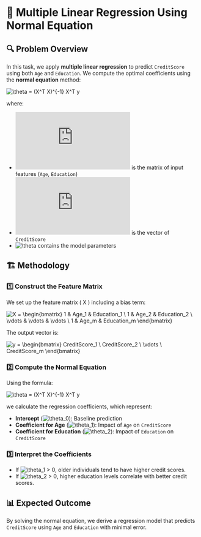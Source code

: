 # 📌 Multiple Linear Regression Using Normal Equation

## 🔍 Problem Overview
In this task, we apply **multiple linear regression** to predict `CreditScore` using both `Age` and `Education`. We compute the optimal coefficients using the **normal equation** method:

![\theta = (X^T X)^{-1} X^T y](https://latex.codecogs.com/svg.latex?\theta%20=%20(X^T%20X)^{-1}%20X^T%20y)

where:
- ![X](https://latex.codecogs.com/svg.latex?X) is the matrix of input features (`Age`, `Education`)  
- ![y](https://latex.codecogs.com/svg.latex?y) is the vector of `CreditScore`  
- ![\theta](https://latex.codecogs.com/svg.latex?\theta) contains the model parameters

## 🏗️ Methodology

### 1️⃣ Construct the Feature Matrix
We set up the feature matrix \( X \) including a bias term:

![X = \begin{bmatrix} 1 & Age_1 & Education_1 \\ 1 & Age_2 & Education_2 \\ \vdots & \vdots & \vdots \\ 1 & Age_m & Education_m \end{bmatrix}](https://latex.codecogs.com/svg.latex?X%20=%20\begin{bmatrix}%201%20&%20Age_1%20&%20Education_1%20\\%201%20&%20Age_2%20&%20Education_2%20\\%20\vdots%20&%20\vdots%20&%20\vdots%20\\%201%20&%20Age_m%20&%20Education_m%20\end{bmatrix})

The output vector is:

![y = \begin{bmatrix} CreditScore_1 \\ CreditScore_2 \\ \vdots \\ CreditScore_m \end{bmatrix}](https://latex.codecogs.com/svg.latex?y%20=%20\begin{bmatrix}%20CreditScore_1%20\\%20CreditScore_2%20\\%20\vdots%20\\%20CreditScore_m%20\end{bmatrix})

### 2️⃣ Compute the Normal Equation
Using the formula:

![\theta = (X^T X)^{-1} X^T y](https://latex.codecogs.com/svg.latex?\theta%20=%20(X^T%20X)^{-1}%20X^T%20y)

we calculate the regression coefficients, which represent:
- **Intercept** (![\theta_0](https://latex.codecogs.com/svg.latex?\theta_0)): Baseline prediction  
- **Coefficient for Age** (![\theta_1](https://latex.codecogs.com/svg.latex?\theta_1)): Impact of `Age` on `CreditScore`  
- **Coefficient for Education** (![\theta_2](https://latex.codecogs.com/svg.latex?\theta_2)): Impact of `Education` on `CreditScore` 

### 3️⃣ Interpret the Coefficients
- If ![\theta_1 > 0](https://latex.codecogs.com/svg.latex?\theta_1%20%3E%200), older individuals tend to have higher credit scores.  
- If ![\theta_2 > 0](https://latex.codecogs.com/svg.latex?\theta_2%20%3E%200), higher education levels correlate with better credit scores.

## 📊 Expected Outcome
By solving the normal equation, we derive a regression model that predicts `CreditScore` using `Age` and `Education` with minimal error.
